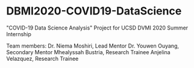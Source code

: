 # DBMI2020-COVID19-DataScience
"COVID-19 Data Science Analysis" Project for UCSD DVMI 2020 Summer Internship

Team members:
Dr. Niema Moshiri, Lead Mentor
Dr. Youwen Ouyang, Secondary Mentor
Mhealyssah Bustria, Research Trainee
Anjelina Velazquez, Research Trainee
